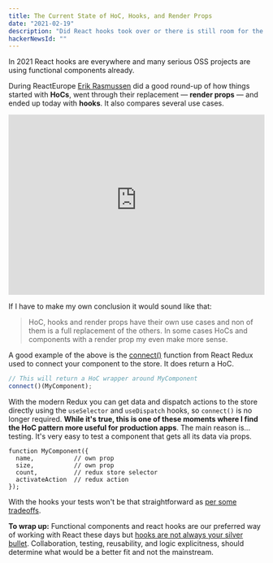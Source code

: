 ```yaml
---
title: The Current State of HoC, Hooks, and Render Props
date: "2021-02-19"
description: "Did React hooks took over or there is still room for the HoC and render props patterns."
hackerNewsId: ""
---
```


In 2021 React hooks are everywhere and many serious OSS projects are using functional components already.

During ReactEurope [Erik Rasmussen](https://twitter.com/erikras) did a good round-up of how things started with **HoCs**, went through their replacement — **render props** — and ended up today with **hooks**. It also compares several use cases.

<iframe width="100%" height="355" src="https://www.youtube-nocookie.com/embed/pn0pIgdQvhU" frameborder="0" allow="accelerometer; autoplay; clipboard-write; encrypted-media; gyroscope; picture-in-picture" allowfullscreen loading="lazy"></iframe>

If I have to make my own conclusion it would sound like that:

> HoC, hooks and render props have their own use cases and non of them is a full replacement of the others. In some cases HoCs and components with a render prop my even make more sense.

A good example of the above is the [connect()](https://react-redux.js.org/api/connect) function from React Redux used to connect your component to the store. It does return a HoC.

```javascript
// This will return a HoC wrapper around MyComponent
connect()(MyComponent);
```

With the modern Redux you can get data and dispatch actions to the store directly using the `useSelector` and `useDispatch` hooks, so `connect()` is no longer required. **While it's true, this is one of these moments where I find the HoC pattern more useful for production apps**. The main reason is... testing. It's very easy to test a component that gets all its data via props.

```javascript{4,5}
function MyComponent({
  name,           // own prop
  size,           // own prop
  count,          // redux store selector
  activateAction  // redux action
});
```
With the hooks your tests won't be that straightforward as [per some tradeoffs](https://blog.isquaredsoftware.com/2019/07/blogged-answers-thoughts-on-hooks/).

**To wrap up:** Functional components and react hooks are our preferred way of working with React these days but [hooks are not always your silver bullet](/render-props-vs-hooks). Collaboration, testing, reusability, and logic explicitness, should determine what would be a better fit and not the mainstream.
